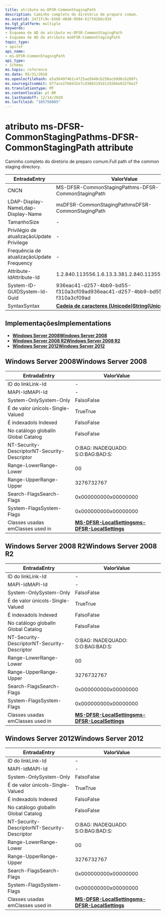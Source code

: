 ```yaml
---
title: atributo ms-DFSR-CommonStagingPath
description: Caminho completo do diretório de preparo comum.
ms.assetid: 2471fc9c-b5b6-48d8-9504-617fd2b6cd3d
ms.tgt_platform: multiple
keywords:
- Esquema de AD do atributo ms-DFSR-CommonStagingPath
- Esquema de AD do atributo msDFSR-CommonStagingPath
topic_type:
- apiref
api_name:
- ms-DFSR-CommonStagingPath
api_type:
- Schema
ms.topic: reference
ms.date: 05/31/2018
ms.openlocfilehash: e5a5649f461c4725ae5b48cb258acb9d6cb289fc
ms.sourcegitcommit: b77ace27b0432e7cd3863191b11926be032fbe2f
ms.translationtype: MT
ms.contentlocale: pt-BR
ms.lasthandoff: 12/14/2020
ms.locfileid: "105756085"
---
```

# <a name="ms-dfsr-commonstagingpath-attribute"></a><span data-ttu-id="3d165-105">atributo ms-DFSR-CommonStagingPath</span><span class="sxs-lookup"><span data-stu-id="3d165-105">ms-DFSR-CommonStagingPath attribute</span></span>

<span data-ttu-id="3d165-106">Caminho completo do diretório de preparo comum.</span><span class="sxs-lookup"><span data-stu-id="3d165-106">Full path of the common staging directory.</span></span>



| <span data-ttu-id="3d165-107">Entrada</span><span class="sxs-lookup"><span data-stu-id="3d165-107">Entry</span></span> | <span data-ttu-id="3d165-108">Valor</span><span class="sxs-lookup"><span data-stu-id="3d165-108">Value</span></span> |
|-------------------|---------------------------------------------|
| <span data-ttu-id="3d165-109">CN</span><span class="sxs-lookup"><span data-stu-id="3d165-109">CN</span></span>                | <span data-ttu-id="3d165-110">MS-DFSR-CommonStagingPath</span><span class="sxs-lookup"><span data-stu-id="3d165-110">ms-DFSR-CommonStagingPath</span></span>                   |
| <span data-ttu-id="3d165-111">LDAP-Display-Name</span><span class="sxs-lookup"><span data-stu-id="3d165-111">Ldap-Display-Name</span></span> | <span data-ttu-id="3d165-112">msDFSR-CommonStagingPath</span><span class="sxs-lookup"><span data-stu-id="3d165-112">msDFSR-CommonStagingPath</span></span>                    |
| <span data-ttu-id="3d165-113">Tamanho</span><span class="sxs-lookup"><span data-stu-id="3d165-113">Size</span></span>              | \-                                          |
| <span data-ttu-id="3d165-114">Privilégio de atualização</span><span class="sxs-lookup"><span data-stu-id="3d165-114">Update Privilege</span></span>  | \-                                          |
| <span data-ttu-id="3d165-115">Frequência de atualização</span><span class="sxs-lookup"><span data-stu-id="3d165-115">Update Frequency</span></span>  | \-                                          |
| <span data-ttu-id="3d165-116">Attribute-Id</span><span class="sxs-lookup"><span data-stu-id="3d165-116">Attribute-Id</span></span>      | <span data-ttu-id="3d165-117">1.2.840.113556.1.6.13.3.38</span><span class="sxs-lookup"><span data-stu-id="3d165-117">1.2.840.113556.1.6.13.3.38</span></span>                  |
| <span data-ttu-id="3d165-118">System-ID-GUID</span><span class="sxs-lookup"><span data-stu-id="3d165-118">System-Id-Guid</span></span>    | <span data-ttu-id="3d165-119">936eac41-d257-4bb9-bd55-f310a3cf09ad</span><span class="sxs-lookup"><span data-stu-id="3d165-119">936eac41-d257-4bb9-bd55-f310a3cf09ad</span></span>        |
| <span data-ttu-id="3d165-120">Syntax</span><span class="sxs-lookup"><span data-stu-id="3d165-120">Syntax</span></span>            | [<span data-ttu-id="3d165-121">**Cadeia de caracteres (Unicode)**</span><span class="sxs-lookup"><span data-stu-id="3d165-121">**String(Unicode)**</span></span>](s-string-unicode.md) |



## <a name="implementations"></a><span data-ttu-id="3d165-122">Implementações</span><span class="sxs-lookup"><span data-stu-id="3d165-122">Implementations</span></span>

-   [<span data-ttu-id="3d165-123">**Windows Server 2008**</span><span class="sxs-lookup"><span data-stu-id="3d165-123">**Windows Server 2008**</span></span>](#windows-server-2008)
-   [<span data-ttu-id="3d165-124">**Windows Server 2008 R2**</span><span class="sxs-lookup"><span data-stu-id="3d165-124">**Windows Server 2008 R2**</span></span>](#windows-server-2008-r2)
-   [<span data-ttu-id="3d165-125">**Windows Server 2012**</span><span class="sxs-lookup"><span data-stu-id="3d165-125">**Windows Server 2012**</span></span>](#windows-server-2012)

## <a name="windows-server-2008"></a><span data-ttu-id="3d165-126">Windows Server 2008</span><span class="sxs-lookup"><span data-stu-id="3d165-126">Windows Server 2008</span></span>



| <span data-ttu-id="3d165-127">Entrada</span><span class="sxs-lookup"><span data-stu-id="3d165-127">Entry</span></span> | <span data-ttu-id="3d165-128">Valor</span><span class="sxs-lookup"><span data-stu-id="3d165-128">Value</span></span> |
|------------------------|--------------------------------------------------------------------|
| <span data-ttu-id="3d165-129">ID do link</span><span class="sxs-lookup"><span data-stu-id="3d165-129">Link-Id</span></span>                | \-                                                                 |
| <span data-ttu-id="3d165-130">MAPI-Id</span><span class="sxs-lookup"><span data-stu-id="3d165-130">MAPI-Id</span></span>                | \-                                                                 |
| <span data-ttu-id="3d165-131">System-Only</span><span class="sxs-lookup"><span data-stu-id="3d165-131">System-Only</span></span>            | <span data-ttu-id="3d165-132">Falso</span><span class="sxs-lookup"><span data-stu-id="3d165-132">False</span></span>                                                              |
| <span data-ttu-id="3d165-133">É de valor único</span><span class="sxs-lookup"><span data-stu-id="3d165-133">Is-Single-Valued</span></span>       | <span data-ttu-id="3d165-134">True</span><span class="sxs-lookup"><span data-stu-id="3d165-134">True</span></span>                                                               |
| <span data-ttu-id="3d165-135">É indexado</span><span class="sxs-lookup"><span data-stu-id="3d165-135">Is Indexed</span></span>             | <span data-ttu-id="3d165-136">Falso</span><span class="sxs-lookup"><span data-stu-id="3d165-136">False</span></span>                                                              |
| <span data-ttu-id="3d165-137">No catálogo global</span><span class="sxs-lookup"><span data-stu-id="3d165-137">In Global Catalog</span></span>      | <span data-ttu-id="3d165-138">Falso</span><span class="sxs-lookup"><span data-stu-id="3d165-138">False</span></span>                                                              |
| <span data-ttu-id="3d165-139">NT-Security-Descriptor</span><span class="sxs-lookup"><span data-stu-id="3d165-139">NT-Security-Descriptor</span></span> | <span data-ttu-id="3d165-140">O:BAG: INADEQUADO: S:</span><span class="sxs-lookup"><span data-stu-id="3d165-140">O:BAG:BAD:S:</span></span>                                                       |
| <span data-ttu-id="3d165-141">Range-Lower</span><span class="sxs-lookup"><span data-stu-id="3d165-141">Range-Lower</span></span>            | <span data-ttu-id="3d165-142">0</span><span class="sxs-lookup"><span data-stu-id="3d165-142">0</span></span>                                                                  |
| <span data-ttu-id="3d165-143">Range-Upper</span><span class="sxs-lookup"><span data-stu-id="3d165-143">Range-Upper</span></span>            | <span data-ttu-id="3d165-144">32767</span><span class="sxs-lookup"><span data-stu-id="3d165-144">32767</span></span>                                                              |
| <span data-ttu-id="3d165-145">Search-Flags</span><span class="sxs-lookup"><span data-stu-id="3d165-145">Search-Flags</span></span>           | <span data-ttu-id="3d165-146">0x00000000</span><span class="sxs-lookup"><span data-stu-id="3d165-146">0x00000000</span></span>                                                         |
| <span data-ttu-id="3d165-147">System-Flags</span><span class="sxs-lookup"><span data-stu-id="3d165-147">System-Flags</span></span>           | <span data-ttu-id="3d165-148">0x00000000</span><span class="sxs-lookup"><span data-stu-id="3d165-148">0x00000000</span></span>                                                         |
| <span data-ttu-id="3d165-149">Classes usadas em</span><span class="sxs-lookup"><span data-stu-id="3d165-149">Classes used in</span></span>        | [<span data-ttu-id="3d165-150">**MS-DFSR-LocalSettings**</span><span class="sxs-lookup"><span data-stu-id="3d165-150">**ms-DFSR-LocalSettings**</span></span>](c-msdfsr-localsettings.md)<br/> |



## <a name="windows-server-2008-r2"></a><span data-ttu-id="3d165-151">Windows Server 2008 R2</span><span class="sxs-lookup"><span data-stu-id="3d165-151">Windows Server 2008 R2</span></span>



| <span data-ttu-id="3d165-152">Entrada</span><span class="sxs-lookup"><span data-stu-id="3d165-152">Entry</span></span> | <span data-ttu-id="3d165-153">Valor</span><span class="sxs-lookup"><span data-stu-id="3d165-153">Value</span></span> |
|------------------------|--------------------------------------------------------------------|
| <span data-ttu-id="3d165-154">ID do link</span><span class="sxs-lookup"><span data-stu-id="3d165-154">Link-Id</span></span>                | \-                                                                 |
| <span data-ttu-id="3d165-155">MAPI-Id</span><span class="sxs-lookup"><span data-stu-id="3d165-155">MAPI-Id</span></span>                | \-                                                                 |
| <span data-ttu-id="3d165-156">System-Only</span><span class="sxs-lookup"><span data-stu-id="3d165-156">System-Only</span></span>            | <span data-ttu-id="3d165-157">Falso</span><span class="sxs-lookup"><span data-stu-id="3d165-157">False</span></span>                                                              |
| <span data-ttu-id="3d165-158">É de valor único</span><span class="sxs-lookup"><span data-stu-id="3d165-158">Is-Single-Valued</span></span>       | <span data-ttu-id="3d165-159">True</span><span class="sxs-lookup"><span data-stu-id="3d165-159">True</span></span>                                                               |
| <span data-ttu-id="3d165-160">É indexado</span><span class="sxs-lookup"><span data-stu-id="3d165-160">Is Indexed</span></span>             | <span data-ttu-id="3d165-161">Falso</span><span class="sxs-lookup"><span data-stu-id="3d165-161">False</span></span>                                                              |
| <span data-ttu-id="3d165-162">No catálogo global</span><span class="sxs-lookup"><span data-stu-id="3d165-162">In Global Catalog</span></span>      | <span data-ttu-id="3d165-163">Falso</span><span class="sxs-lookup"><span data-stu-id="3d165-163">False</span></span>                                                              |
| <span data-ttu-id="3d165-164">NT-Security-Descriptor</span><span class="sxs-lookup"><span data-stu-id="3d165-164">NT-Security-Descriptor</span></span> | <span data-ttu-id="3d165-165">O:BAG: INADEQUADO: S:</span><span class="sxs-lookup"><span data-stu-id="3d165-165">O:BAG:BAD:S:</span></span>                                                       |
| <span data-ttu-id="3d165-166">Range-Lower</span><span class="sxs-lookup"><span data-stu-id="3d165-166">Range-Lower</span></span>            | <span data-ttu-id="3d165-167">0</span><span class="sxs-lookup"><span data-stu-id="3d165-167">0</span></span>                                                                  |
| <span data-ttu-id="3d165-168">Range-Upper</span><span class="sxs-lookup"><span data-stu-id="3d165-168">Range-Upper</span></span>            | <span data-ttu-id="3d165-169">32767</span><span class="sxs-lookup"><span data-stu-id="3d165-169">32767</span></span>                                                              |
| <span data-ttu-id="3d165-170">Search-Flags</span><span class="sxs-lookup"><span data-stu-id="3d165-170">Search-Flags</span></span>           | <span data-ttu-id="3d165-171">0x00000000</span><span class="sxs-lookup"><span data-stu-id="3d165-171">0x00000000</span></span>                                                         |
| <span data-ttu-id="3d165-172">System-Flags</span><span class="sxs-lookup"><span data-stu-id="3d165-172">System-Flags</span></span>           | <span data-ttu-id="3d165-173">0x00000000</span><span class="sxs-lookup"><span data-stu-id="3d165-173">0x00000000</span></span>                                                         |
| <span data-ttu-id="3d165-174">Classes usadas em</span><span class="sxs-lookup"><span data-stu-id="3d165-174">Classes used in</span></span>        | [<span data-ttu-id="3d165-175">**MS-DFSR-LocalSettings**</span><span class="sxs-lookup"><span data-stu-id="3d165-175">**ms-DFSR-LocalSettings**</span></span>](c-msdfsr-localsettings.md)<br/> |



## <a name="windows-server-2012"></a><span data-ttu-id="3d165-176">Windows Server 2012</span><span class="sxs-lookup"><span data-stu-id="3d165-176">Windows Server 2012</span></span>



| <span data-ttu-id="3d165-177">Entrada</span><span class="sxs-lookup"><span data-stu-id="3d165-177">Entry</span></span> | <span data-ttu-id="3d165-178">Valor</span><span class="sxs-lookup"><span data-stu-id="3d165-178">Value</span></span> |
|------------------------|--------------------------------------------------------------------|
| <span data-ttu-id="3d165-179">ID do link</span><span class="sxs-lookup"><span data-stu-id="3d165-179">Link-Id</span></span>                | \-                                                                 |
| <span data-ttu-id="3d165-180">MAPI-Id</span><span class="sxs-lookup"><span data-stu-id="3d165-180">MAPI-Id</span></span>                | \-                                                                 |
| <span data-ttu-id="3d165-181">System-Only</span><span class="sxs-lookup"><span data-stu-id="3d165-181">System-Only</span></span>            | <span data-ttu-id="3d165-182">Falso</span><span class="sxs-lookup"><span data-stu-id="3d165-182">False</span></span>                                                              |
| <span data-ttu-id="3d165-183">É de valor único</span><span class="sxs-lookup"><span data-stu-id="3d165-183">Is-Single-Valued</span></span>       | <span data-ttu-id="3d165-184">True</span><span class="sxs-lookup"><span data-stu-id="3d165-184">True</span></span>                                                               |
| <span data-ttu-id="3d165-185">É indexado</span><span class="sxs-lookup"><span data-stu-id="3d165-185">Is Indexed</span></span>             | <span data-ttu-id="3d165-186">Falso</span><span class="sxs-lookup"><span data-stu-id="3d165-186">False</span></span>                                                              |
| <span data-ttu-id="3d165-187">No catálogo global</span><span class="sxs-lookup"><span data-stu-id="3d165-187">In Global Catalog</span></span>      | <span data-ttu-id="3d165-188">Falso</span><span class="sxs-lookup"><span data-stu-id="3d165-188">False</span></span>                                                              |
| <span data-ttu-id="3d165-189">NT-Security-Descriptor</span><span class="sxs-lookup"><span data-stu-id="3d165-189">NT-Security-Descriptor</span></span> | <span data-ttu-id="3d165-190">O:BAG: INADEQUADO: S:</span><span class="sxs-lookup"><span data-stu-id="3d165-190">O:BAG:BAD:S:</span></span>                                                       |
| <span data-ttu-id="3d165-191">Range-Lower</span><span class="sxs-lookup"><span data-stu-id="3d165-191">Range-Lower</span></span>            | <span data-ttu-id="3d165-192">0</span><span class="sxs-lookup"><span data-stu-id="3d165-192">0</span></span>                                                                  |
| <span data-ttu-id="3d165-193">Range-Upper</span><span class="sxs-lookup"><span data-stu-id="3d165-193">Range-Upper</span></span>            | <span data-ttu-id="3d165-194">32767</span><span class="sxs-lookup"><span data-stu-id="3d165-194">32767</span></span>                                                              |
| <span data-ttu-id="3d165-195">Search-Flags</span><span class="sxs-lookup"><span data-stu-id="3d165-195">Search-Flags</span></span>           | <span data-ttu-id="3d165-196">0x00000000</span><span class="sxs-lookup"><span data-stu-id="3d165-196">0x00000000</span></span>                                                         |
| <span data-ttu-id="3d165-197">System-Flags</span><span class="sxs-lookup"><span data-stu-id="3d165-197">System-Flags</span></span>           | <span data-ttu-id="3d165-198">0x00000000</span><span class="sxs-lookup"><span data-stu-id="3d165-198">0x00000000</span></span>                                                         |
| <span data-ttu-id="3d165-199">Classes usadas em</span><span class="sxs-lookup"><span data-stu-id="3d165-199">Classes used in</span></span>        | [<span data-ttu-id="3d165-200">**MS-DFSR-LocalSettings**</span><span class="sxs-lookup"><span data-stu-id="3d165-200">**ms-DFSR-LocalSettings**</span></span>](c-msdfsr-localsettings.md)<br/> |



 

 





